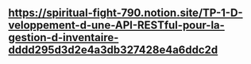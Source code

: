 ## https://spiritual-fight-790.notion.site/TP-1-D-veloppement-d-une-API-RESTful-pour-la-gestion-d-inventaire-dddd295d3d2e4a3db327428e4a6ddc2d
